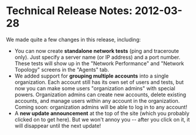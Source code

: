 # Technical Release Notes: 2012-03-28

We made quite a few changes in this release, including:

* You can now create **standalone network tests** \(ping and traceroute only\). Just specify a server name \(or IP address\) and a port number. These tests will show up in the "Network Performance" and "Network Topology" screens in the "Agents" tab.
* We added support for **grouping multiple accounts** into a single organization. Each account still has its own set of users and tests, but now you can make some users "organization admins" with special powers. Organization admins can create new accounts, delete existing accounts, and manage users within any account in the organization. Coming soon: organization admins will be able to log in to any account!
* A **new update announcement** at the top of the site \(which you probably clicked on to get here\). But we won't annoy you -- after you click on it, it will disappear until the next update!

